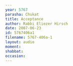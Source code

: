 ```yaml
---
year: 5767
parasha: Chukat
title: Acceptance
author: Rabbi Eliezer Hirsch
date: 2007-06-23
id: 5767406a1
filename: 5767-406a-1
layout: audio
moment: 
shabbat: 
occasion: 
---
```


